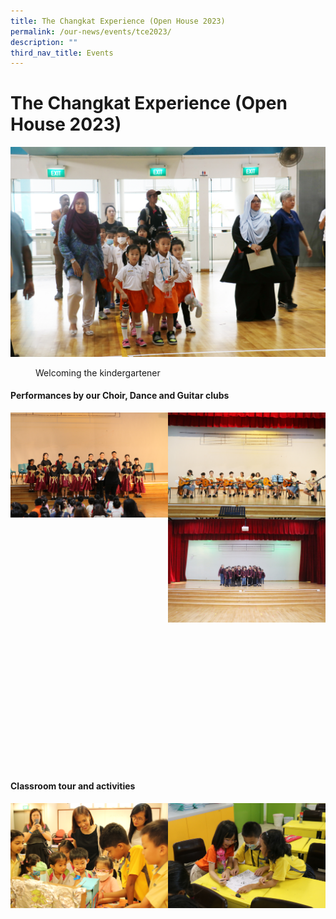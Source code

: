```yaml
---
title: The Changkat Experience (Open House 2023)
permalink: /our-news/events/tce2023/
description: ""
third_nav_title: Events
---
```

# The Changkat Experience (Open House 2023)
![Welcoming the kindergartener](/images/Events/OpenHouse/registration.JPG)
<figure>
	<figcaption> Welcoming the kindergartener
</figcaption>
</figure>

 
#### Performances by our Choir, Dance and Guitar clubs
<img src="/images/Events/OpenHouse/thechoir.JPG" style="width:50%" align="left"><img src="/images/Events/OpenHouse/guitar.JPG" style="width:50%" align="left"><img src="/images/Events/OpenHouse/thedance.JPG" style="width:50%" align="left">
<p>&nbsp;
</p><p>&nbsp;
</p><p>&nbsp;
</p><p>&nbsp;
</p><p>&nbsp;
</p><p>&nbsp;
</p><p>&nbsp;
</p><p>&nbsp;
</p> 

#### Classroom tour and activities
<img title="Art Gallery Tour" src="/images/Events/OpenHouse/tour_1.JPG" style="width:50%" align="left"> <img title="Classroom activities" src="/images/Events/OpenHouse/tour_2.JPG" style="width:50%" align="left"><p></p>